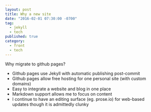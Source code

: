 ```yaml
---
layout: post
title: Why a new site
date: "2016-02-01 07:30:00 -0700"
tag: 
  - jekyll
  - tech
published: true
category: 
  - front
  - tech
---
```




Why migrate to github pages? 

* Github pages use Jekyll with automatic publishing post-commit
* Github pages allow free hosting for one personal site (with custom domains)
* Easy to integrate a website and blog in one place
* Markdown support allows me to focus on content 
* I continue to have an editing surface (eg. prose.io) for web-based updates
  though it is admittedly clunky
  